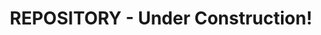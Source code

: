 ---
title: "REPOSITORY - Under Construction!"
description: "Contains my projects and activities. Be sure to check them out!"
draft: false


# custom style
custom_class: "" 
custom_attributes: "" 
custom_css: ""
---